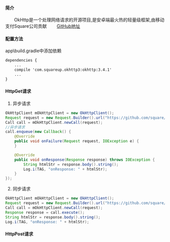 #### 简介
　　OkHttp是一个处理网络请求的开源项目,是安卓端最火热的轻量级框架,由移动支付Square公司贡献
　　[GitHub地址][1]


#### 配置方法

app\build.gradle中添加依赖

``` xml
dependencies {
    ...
    compile 'com.squareup.okhttp3:okhttp:3.4.1'
    ...
}
```

#### HttpGet请求

 1. 异步请求

``` java
OkHttpClient mOkHttpClient = new OkHttpClient();
Request request = new Request.Builder().url("https://github.com/square/okhttp").build();
Call call = mOkHttpClient.newCall(request);
//异步请求
call.enqueue(new Callback() {
	@Override
	public void onFailure(Request request, IOException e) {
	}

	@Override
	public void onResponse(Response response) throws IOException {
		String htmlStr = response.body().string();
		Log.i(TAG, "onResponse: " + htmlStr);
	}
});
```

 2. 同步请求

``` java
OkHttpClient mOkHttpClient = new OkHttpClient();
Request request = new Request.Builder().url("https://github.com/square/okhttp").build();
Call call = mOkHttpClient.newCall(request);
Response response = call.execute();
String htmlStr = response.body().string();
Log.i(TAG, "onResponse: " + htmlStr);
```

























  [1]: https://github.com/square/okhttp
  
#### HttpPost请求
